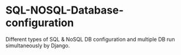 # SQL-NOSQL-Database-configuration
Different types of SQL &amp; NoSQL DB configuration and multiple DB run simultaneously by Django. 
